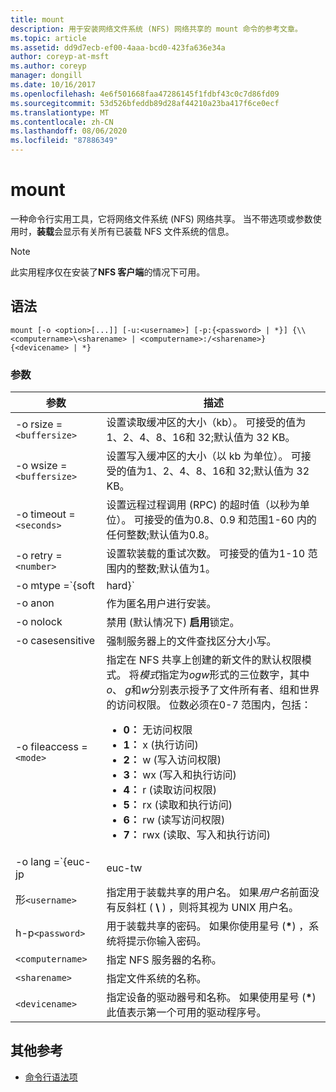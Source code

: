 ```yaml
---
title: mount
description: 用于安装网络文件系统 (NFS) 网络共享的 mount 命令的参考文章。
ms.topic: article
ms.assetid: dd9d7ecb-ef00-4aaa-bcd0-423fa636e34a
author: coreyp-at-msft
ms.author: coreyp
manager: dongill
ms.date: 10/16/2017
ms.openlocfilehash: 4e6f501668faa47286145f1fdbf43c0c7d86fd09
ms.sourcegitcommit: 53d526bfeddb89d28af44210a23ba417f6ce0ecf
ms.translationtype: MT
ms.contentlocale: zh-CN
ms.lasthandoff: 08/06/2020
ms.locfileid: "87886349"
---
```

# <a name="mount"></a>mount

一种命令行实用工具，它将网络文件系统 (NFS) 网络共享。 当不带选项或参数使用时，**装载**会显示有关所有已装载 NFS 文件系统的信息。

> [!NOTE]
> 此实用程序仅在安装了**NFS 客户端**的情况下可用。

## <a name="syntax"></a>语法

```
mount [-o <option>[...]] [-u:<username>] [-p:{<password> | *}] {\\<computername>\<sharename> | <computername>:/<sharename>} {<devicename> | *}
```

### <a name="parameters"></a>参数

| 参数  | 描述 |
| ---------- | ----------- |
| -o rsize =`<buffersize>` | 设置读取缓冲区的大小（kb）。 可接受的值为1、2、4、8、16和 32;默认值为 32 KB。 |
| -o wsize =`<buffersize>` | 设置写入缓冲区的大小（以 kb 为单位）。 可接受的值为1、2、4、8、16和 32;默认值为 32 KB。 |
| -o timeout =`<seconds>` | 设置远程过程调用 (RPC) 的超时值（以秒为单位）。 可接受的值为0.8、0.9 和范围1-60 内的任何整数;默认值为0.8。 |
| -o retry =`<number>` | 设置软装载的重试次数。 可接受的值为1-10 范围内的整数;默认值为1。 |
| -o mtype =`{soft|hard}` | 设置 NFS 共享的装载类型。 默认情况下，Windows 将使用软装入。 当存在连接问题时，软装载会更容易，但是，为了减少 NFS 服务器重启过程中的 i/o 中断，我们建议使用硬装载。|
| -o anon | 作为匿名用户进行安装。 |
| -o nolock | 禁用 (默认情况下) **启用**锁定。 |
| -o casesensitive | 强制服务器上的文件查找区分大小写。 |
| -o fileaccess =`<mode>` | 指定在 NFS 共享上创建的新文件的默认权限模式。 将*模式*指定为*ogw*形式的三位数字，其中*o*、 *g*和*w*分别表示授予了文件所有者、组和世界的访问权限。 位数必须在0-7 范围内，包括：<ul><li>**0：** 无访问权限</li><li>**1：** x (执行访问) </li><li>**2：** w (写入访问权限) </li><li>**3：** wx (写入和执行访问) </li><li>**4：** r (读取访问权限) </li><li>**5：** rx (读取和执行访问) </li><li>**6：** rw (读写访问权限) </li><li>**7：** rwx (读取、写入和执行访问) </li></ul> |
| -o lang =`{euc-jp|euc-tw|euc-kr|shift-jis|Big5|Ksc5601|Gb2312-80|Ansi)` | 指定要在 NFS 共享上配置的语言编码。 只能在共享上使用一种语言。 此值可以包含以下任何值：<ul><li>**euc-jp：** 日语</li><li>**euc-幼圆：** 中文</li><li>**euc-kr：** 朝鲜语</li><li>shift-jis **：** 日语</li><li>**Big5：** 中文</li><li>**Ksc5601：** 朝鲜语</li><li>**Gb2312-80：** 简体中文</li><li>**Ansi：** ANSI 编码</li></ul> |
| 形`<username>` | 指定用于装载共享的用户名。 如果*用户名*前面没有反斜杠 ( **\\** ) ，则将其视为 UNIX 用户名。 |
| h-p`<password>` | 用于装载共享的密码。 如果你使用星号 (**&#42;**) ，系统将提示你输入密码。 |
| `<computername>` | 指定 NFS 服务器的名称。 |
| `<sharename>` | 指定文件系统的名称。 |
| `<devicename>` | 指定设备的驱动器号和名称。 如果使用星号 (**&#42;**) 此值表示第一个可用的驱动程序号。 |

## <a name="additional-references"></a>其他参考

- [命令行语法项](command-line-syntax-key.md)
